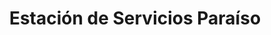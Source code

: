 ---
title: "Estación de Servicios Paraíso"
url: /caracas/estacion-de-servicios-paraiso-av-jose-antonio-paez-2/
shop: Lebensmittel
---
